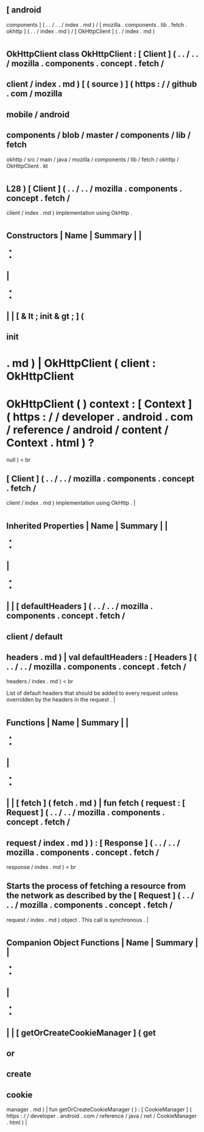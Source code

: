 [
android
-
components
]
(
.
.
/
.
.
/
index
.
md
)
/
[
mozilla
.
components
.
lib
.
fetch
.
okhttp
]
(
.
.
/
index
.
md
)
/
[
OkHttpClient
]
(
.
/
index
.
md
)
#
OkHttpClient
class
OkHttpClient
:
[
Client
]
(
.
.
/
.
.
/
mozilla
.
components
.
concept
.
fetch
/
-
client
/
index
.
md
)
[
(
source
)
]
(
https
:
/
/
github
.
com
/
mozilla
-
mobile
/
android
-
components
/
blob
/
master
/
components
/
lib
/
fetch
-
okhttp
/
src
/
main
/
java
/
mozilla
/
components
/
lib
/
fetch
/
okhttp
/
OkHttpClient
.
kt
#
L28
)
[
Client
]
(
.
.
/
.
.
/
mozilla
.
components
.
concept
.
fetch
/
-
client
/
index
.
md
)
implementation
using
OkHttp
.
#
#
#
Constructors
|
Name
|
Summary
|
|
-
-
-
|
-
-
-
|
|
[
&
lt
;
init
&
gt
;
]
(
-
init
-
.
md
)
|
OkHttpClient
(
client
:
OkHttpClient
=
OkHttpClient
(
)
context
:
[
Context
]
(
https
:
/
/
developer
.
android
.
com
/
reference
/
android
/
content
/
Context
.
html
)
?
=
null
)
<
br
>
[
Client
]
(
.
.
/
.
.
/
mozilla
.
components
.
concept
.
fetch
/
-
client
/
index
.
md
)
implementation
using
OkHttp
.
|
#
#
#
Inherited
Properties
|
Name
|
Summary
|
|
-
-
-
|
-
-
-
|
|
[
defaultHeaders
]
(
.
.
/
.
.
/
mozilla
.
components
.
concept
.
fetch
/
-
client
/
default
-
headers
.
md
)
|
val
defaultHeaders
:
[
Headers
]
(
.
.
/
.
.
/
mozilla
.
components
.
concept
.
fetch
/
-
headers
/
index
.
md
)
<
br
>
List
of
default
headers
that
should
be
added
to
every
request
unless
overridden
by
the
headers
in
the
request
.
|
#
#
#
Functions
|
Name
|
Summary
|
|
-
-
-
|
-
-
-
|
|
[
fetch
]
(
fetch
.
md
)
|
fun
fetch
(
request
:
[
Request
]
(
.
.
/
.
.
/
mozilla
.
components
.
concept
.
fetch
/
-
request
/
index
.
md
)
)
:
[
Response
]
(
.
.
/
.
.
/
mozilla
.
components
.
concept
.
fetch
/
-
response
/
index
.
md
)
<
br
>
Starts
the
process
of
fetching
a
resource
from
the
network
as
described
by
the
[
Request
]
(
.
.
/
.
.
/
mozilla
.
components
.
concept
.
fetch
/
-
request
/
index
.
md
)
object
.
This
call
is
synchronous
.
|
#
#
#
Companion
Object
Functions
|
Name
|
Summary
|
|
-
-
-
|
-
-
-
|
|
[
getOrCreateCookieManager
]
(
get
-
or
-
create
-
cookie
-
manager
.
md
)
|
fun
getOrCreateCookieManager
(
)
:
[
CookieManager
]
(
https
:
/
/
developer
.
android
.
com
/
reference
/
java
/
net
/
CookieManager
.
html
)
|
